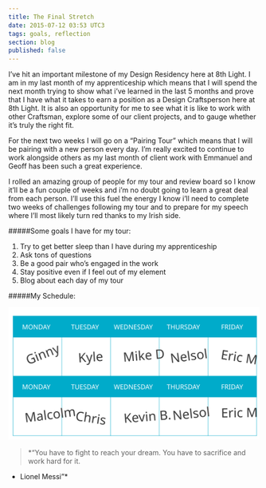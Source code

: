 ```yaml
---
title: The Final Stretch
date: 2015-07-12 03:53 UTC3
tags: goals, reflection
section: blog
published: false
---
```


I’ve hit an important milestone of my Design Residency here at 8th Light. I am in my last month of my apprenticeship which means that I will spend the next month trying to show what i’ve learned in the last 5 months and prove that I have what it takes to earn a position as a Design Craftsperson here at 8th Light. It is also an opportunity for me to see what it is like to work with other Craftsman, explore some of our client projects, and to gauge whether it’s truly the right fit.

For the next two weeks I will go on a “Pairing Tour” which means that I will be pairing with a new person every day. I’m really excited to continue to work alongside others as my last month of client work with Emmanuel and Geoff has been such a great experience.

I rolled an amazing group of people for my tour  and review board so I know it’ll be a fun couple of weeks and i’m no doubt going to learn a great deal from each person. I’ll use this fuel the energy I know i’ll need to complete two weeks of challenges following my tour and to prepare for my speech where I’ll most likely turn red thanks to my Irish side.


#####Some goals I have for my tour:

1. Try to get better sleep than I have during my apprenticeship
2. Ask tons of questions
3. Be a good pair who’s engaged in the work
4. Stay positive even if I feel out of my element
5. Blog about each day of my tour

#####My Schedule:

![Pairing Calendar](/images/Tour_calendar.svg)



>*“You have to fight to reach your dream. You have to sacrifice and work hard for it.
- Lionel Messi”*
